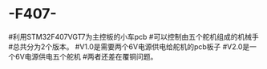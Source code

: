 # -F407-
#利用STM32F407VGT7为主控板的小车pcb
#可以控制由五个舵机组成的机械手
#总共分为2个版本。
#V1.0是需要两个6V电源供电给舵机的pcb板子
#V2.0是一个6V电源供电五个舵机
#两者还差在覆铜问题。
